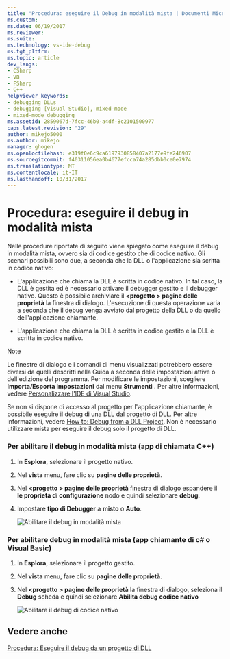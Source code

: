 ```yaml
---
title: "Procedura: eseguire il Debug in modalità mista | Documenti Microsoft"
ms.custom: 
ms.date: 06/19/2017
ms.reviewer: 
ms.suite: 
ms.technology: vs-ide-debug
ms.tgt_pltfrm: 
ms.topic: article
dev_langs:
- CSharp
- VB
- FSharp
- C++
helpviewer_keywords:
- debugging DLLs
- debugging [Visual Studio], mixed-mode
- mixed-mode debugging
ms.assetid: 2859067d-7fcc-46b0-a4df-8c2101500977
caps.latest.revision: "29"
author: mikejo5000
ms.author: mikejo
manager: ghogen
ms.openlocfilehash: e319f0e6c9ca6197930858407a2177e9fe246907
ms.sourcegitcommit: f40311056ea0b4677efcca74a285dbb0ce0e7974
ms.translationtype: MT
ms.contentlocale: it-IT
ms.lasthandoff: 10/31/2017
---
```

# <a name="how-to-debug-in-mixed-mode"></a>Procedura: eseguire il debug in modalità mista
Nelle procedure riportate di seguito viene spiegato come eseguire il debug in modalità mista, ovvero sia di codice gestito che di codice nativo. Gli scenari possibili sono due, a seconda che la DLL o l'applicazione sia scritta in codice nativo:  
  
-   L'applicazione che chiama la DLL è scritta in codice nativo. In tal caso, la DLL è gestita ed è necessario attivare il debugger gestito e il debugger nativo. Questo è possibile archiviare il  **\<progetto > pagine delle proprietà** la finestra di dialogo. L'esecuzione di questa operazione varia a seconda che il debug venga avviato dal progetto della DLL o da quello dell'applicazione chiamante.  
  
-   L'applicazione che chiama la DLL è scritta in codice gestito e la DLL è scritta in codice nativo.  
  
> [!NOTE]
>  Le finestre di dialogo e i comandi di menu visualizzati potrebbero essere diversi da quelli descritti nella Guida a seconda delle impostazioni attive o dell'edizione del programma. Per modificare le impostazioni, scegliere **Importa/Esporta impostazioni** dal menu **Strumenti** . Per altre informazioni, vedere [Personalizzare l'IDE di Visual Studio](../ide/personalizing-the-visual-studio-ide.md).

Se non si dispone di accesso al progetto per l'applicazione chiamante, è possibile eseguire il debug di una DLL dal progetto di DLL. Per altre informazioni, vedere [How to: Debug from a DLL Project](../debugger/how-to-debug-from-a-dll-project.md). Non è necessario utilizzare mista per eseguire il debug solo il progetto di DLL.
  
### <a name="to-enable-mixed-mode-debugging-c-calling-app"></a>Per abilitare il debug in modalità mista (app di chiamata C++)  
  
1.  In **Esplora**, selezionare il progetto nativo.
  
2.  Nel **vista** menu, fare clic su **pagine delle proprietà**.
  
3.  Nel  **\<progetto > pagine delle proprietà** finestra di dialogo espandere il **le proprietà di configurazione** nodo e quindi selezionare **debug**.  
  
4.  Impostare **tipo di Debugger** a **misto** o **Auto**.

    ![Abilitare il debug in modalità mista](../debugger/media/dbg-mixed-mode-from-native.png "abilitare il debug in modalità mista")

### <a name="to-enable-mixed-mode-debugging-c-or-vb-calling-app"></a>Per abilitare debug in modalità mista (app chiamante di c# o Visual Basic)  
  
1.  In **Esplora**, selezionare il progetto gestito.  
  
2.  Nel **vista** menu, fare clic su **pagine delle proprietà**.  
  
3.  Nel  **\<progetto > pagine delle proprietà** la finestra di dialogo, seleziona il **Debug** scheda e quindi selezionare **Abilita debug codice nativo**

    ![Abilitare il debug di codice nativo](../debugger/media/dbg-mixed-mode-from-csharp.png "Abilita debug codice nativo")
  
## <a name="see-also"></a>Vedere anche  
 [Procedura: Eseguire il debug da un progetto di DLL](../debugger/how-to-debug-from-a-dll-project.md)